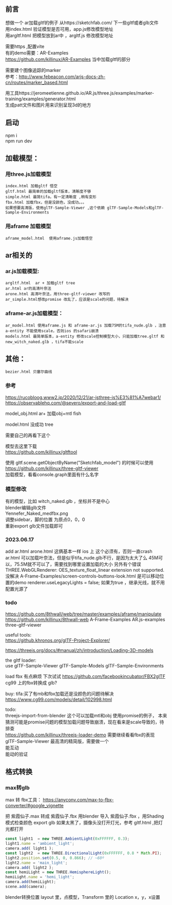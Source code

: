 
## 前言
想做一个 ar加载gltf的例子
从https://sketchfab.com/  下一些gltf或者glb文件  
用index.html 验证模型是否可用，app.js修改模型地址  
用argltf.html 把模型放到ar中 ，argltf.js 修改模型地址

需要https ,配置vite  
有的demo需要：AR-Examples  
https://github.com/killinux/AR-Examples  当中加载gltf的部分

需要建个图像追踪的marker   
参考：http://www.febeacon.com/arjs-docs-zh-cn/routes/marker_based.html

用工具https://jeromeetienne.github.io/AR.js/three.js/examples/marker-training/examples/generator.html  
生成patt文件和图片用来识别呈现3d的地方 


## 启动
npm i   
npm run dev  
## 加载模型：  
### 用three.js加载模型  
	index.html 加载gltf 悟空   
	gltf.html 最简单的加载gltf版本，清晰度不够  
	simple.html 最简tifa，有一定清晰度 ,稍有变形  
	fbx.html 加载fbx，但是没颜色，没成功。。。
	如果想要高清版，使用glTF-Sample-Viewer ,这个依赖 glTF-Sample-Models和glTF-Sample-Environments
	
### 用aframe 加载模型  
	aframe_model.html  使用aframe.js加载悟空

## ar相关的  
### ar.js加载模型:  
	argltf.html  ar + 加载gltf tree   
	ar.html ar的高清叶奈法
	arone.html 高清叶奈法，用three-gltf-viewer 改写的
	ar_simple.html想改promise 改乱了，应该是scale的问题，待解决

### aframe-ar.js加载模型：
	ar_model.html 使用aframe.js 和 aframe-ar.js 加载75M的tifa_nude.glb ，注意a-entity 不能使用scale，否则ios 的safari崩溃  
	models.html 最简单版本，a-entity 修改scale控制模型大小，只能加载tree.gltf 和new_witch_naked.glb ，tifa不能scale  

## 其他：  
	bezier.html 贝塞尔曲线


### 参考
https://rucobloog.www2.jp/2020/12/21/ar-jsthree-js%E3%81%A7webar1/  
https://observablehq.com/@severo/export-and-load-gltf


model_obj.html ar+ 加载obj+mtl  fish  

model.html 没成功 tree   

需要自己的再看下这个

模型去这里下载  
https://github.com/killinux/gltftool  

使用 gltf.scene.getObjectByName("Sketchfab_model") 的时候可以使用
https://github.com/killinux/three-gltf-viewer  
加载模型，看看console.graph里面有什么名字


### 模型修改
有的模型，比如 witch_naked.glb ，坐标并不是中心  
blender编辑glb文件  
Yennefer_Naked_medfbx.png  
调整sidebar，脚的位置 为原点0，0，0   
重新export glb文件加载即可  

### 2023.06.17  
add ar.html arone.html 这俩基本一样
ios 上 这个必须有，否则一直crash
<meta name="viewport" content="width=device-width, user-scalable=no"/>
ar.html 可以加载叶奈法，但是似乎tifa_nude.glb不行，是因为太大了么
45M可以，75.5M就不可以了，需要找到哪里设置加载的大小
另外有个错误
THREE.WebGLRenderer: OES_texture_float_linear extension not supported.
没解决
A-Frame-Examples/screen-controls-buttons-look.html 是可以移动位置的demo
renderer.useLegacyLights = false; 如果为true ，继承光线，就不用配置光源了


### todo  
https://github.com/8thwall/web/tree/master/examples/aframe/manipulate
https://github.com/killinux/8thwall-web
A-Frame-Examples
AR.js-examples
three-gltf-viewer


useful tools:  
https://github.khronos.org/glTF-Project-Explorer/

https://threejs.org/docs/#manual/zh/introduction/Loading-3D-models

the gltf loader:  
use glTF-Sample-Viewer
glTF-Sample-Models
glTF-Sample-Environments 


load fbx 有点麻烦
下次试试 https://github.com/facebookincubator/FBX2glTF  
cg99 上的fbx转换成 glb?

buy:
tifa:买了有mb和fbx加载还是没颜色的问题待解决  https://www.cg99.com/models/detail/102998.html

todo:  
threejs-import-from-blender 这个可以加载mtl和obj 使用promise的例子， 本来猜测可能是promise问题的模型加载问题导致崩溃，现在看来是scale导致的，待排查  
https://github.com/killinux/threejs-loader-demo   需要继续看看fbx的表现  
glTF-Sample-Viewer 最高清的精简版，需要做一个  
能互动  
能动的验证  

## 格式转换
### max转glb
max 转 fbx工具： https://anyconv.com/max-to-fbx-converter/#google_vignette

把 紫霞仙子.max 转成 紫霞仙子.fbx 
用blender 导入 紫霞仙子.fbx ，用Shading 模式检查颜色
export glb
如果太黑了，摄像头没打开灯光，参考 gltf.html ,把灯光都打开
``` javascript
const light1  = new THREE.AmbientLight(0xFFFFFF, 0.3);
light1.name = 'ambient_light';
camera.add( light1 );
const light2  = new THREE.DirectionalLight(0xFFFFFF, 0.8 * Math.PI);
light2.position.set(0.5, 0, 0.866); // ~60º
light2.name = 'main_light';
camera.add( light2 );
const hemiLight = new THREE.HemisphereLight();
hemiLight.name = 'hemi_light';
camera.add(hemiLight);
scene.add(camera);
```
blender转换位置 
layout 里，点模型，Transform 里的 Location x，y，x设置
